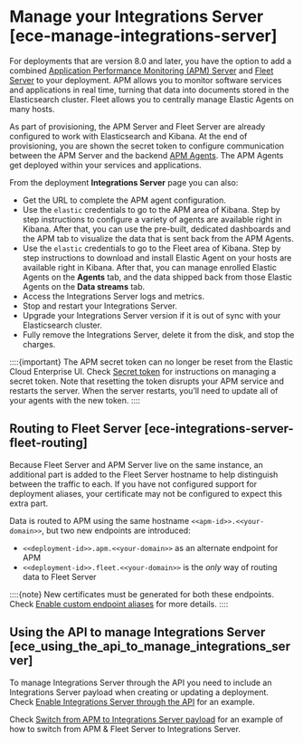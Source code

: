 # Manage your Integrations Server [ece-manage-integrations-server]

For deployments that are version 8.0 and later, you have the option to add a combined [Application Performance Monitoring (APM) Server](/solutions/observability/apps/application-performance-monitoring-apm.md) and [Fleet Server](asciidocalypse://docs/docs-content/docs/reference/ingestion-tools/fleet/index.md) to your deployment. APM allows you to monitor software services and applications in real time, turning that data into documents stored in the Elasticsearch cluster. Fleet allows you to centrally manage Elastic Agents on many hosts.

As part of provisioning, the APM Server and Fleet Server are already configured to work with Elasticsearch and Kibana. At the end of provisioning, you are shown the secret token to configure communication between the APM Server and the backend [APM Agents](/solutions/observability/apps/elastic-apm-agents.md). The APM Agents get deployed within your services and applications.

From the deployment **Integrations Server** page you can also:

* Get the URL to complete the APM agent configuration.
* Use the `elastic` credentials to go to the APM area of Kibana. Step by step instructions to configure a variety of agents are available right in Kibana. After that, you can use the pre-built, dedicated dashboards and the APM tab to visualize the data that is sent back from the APM Agents.
* Use the `elastic` credentials to go to the Fleet area of Kibana. Step by step instructions to download and install Elastic Agent on your hosts are available right in Kibana. After that, you can manage enrolled Elastic Agents on the **Agents** tab, and the data shipped back from those Elastic Agents on the **Data streams** tab.
* Access the Integrations Server logs and metrics.
* Stop and restart your Integrations Server.
* Upgrade your Integrations Server version if it is out of sync with your Elasticsearch cluster.
* Fully remove the Integrations Server, delete it from the disk, and stop the charges.

::::{important}
The APM secret token can no longer be reset from the Elastic Cloud Enterprise UI. Check [Secret token](/solutions/observability/apps/secret-token.md) for instructions on managing a secret token. Note that resetting the token disrupts your APM service and restarts the server. When the server restarts, you’ll need to update all of your agents with the new token.
::::



## Routing to Fleet Server [ece-integrations-server-fleet-routing]

Because Fleet Server and APM Server live on the same instance, an additional part is added to the Fleet Server hostname to help distinguish between the traffic to each. If you have not configured support for deployment aliases, your certificate may not be configured to expect this extra part.

Data is routed to APM using the same hostname `<<apm-id>>.<<your-domain>>`, but two new endpoints are introduced:

* `<<deployment-id>>.apm.<<your-domain>>` as an alternate endpoint for APM
* `<<deployment-id>>.fleet.<<your-domain>>` is the *only* way of routing data to Fleet Server

::::{note}
New certificates must be generated for both these endpoints. Check [Enable custom endpoint aliases](../../../deploy-manage/deploy/cloud-enterprise/enable-custom-endpoint-aliases.md) for more details.
::::



## Using the API to manage Integrations Server [ece_using_the_api_to_manage_integrations_server]

To manage Integrations Server through the API you need to include an Integrations Server payload when creating or updating a deployment. Check [Enable Integrations Server through the API](../../../deploy-manage/deploy/cloud-enterprise/manage-integrations-server.md) for an example.

Check [Switch from APM to Integrations Server payload](../../../deploy-manage/deploy/cloud-enterprise/switch-from-apm-to-integrations-server-payload.md) for an example of how to switch from APM & Fleet Server to Integrations Server.


